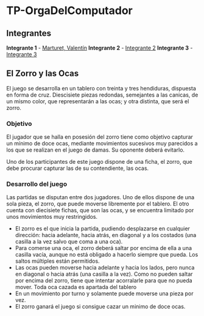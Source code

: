 # TP-OrgaDelComputador

## Integrantes

**Integrante 1** - [Marturet, Valentín](https://github.com/ValentinMarturet)
**Integrante 2** - [Integrante 2](https://github.com/ValentinMarturet/TP-OrgaDelComputador)
**Integrante 3** - [Integrante 3](https://github.com/ValentinMarturet/TP-OrgaDelComputador)


## El Zorro y las Ocas

El juego se desarrolla en un tablero con treinta y tres hendiduras, dispuesta en forma de cruz.
Diescisiete piezas redondas, semejantes a las canicas, de un mismo color, que representarán a las ocas; y otra distinta, que será el zorro.

### Objetivo

El jugador que se halla en posesión del zorro tiene como objetivo capturar un mínimo de doce ocas, mediante movimientos sucesivos muy parecidos a los que se realizan en el juego de damas. Su oponente deberá evitarlo.

Uno de los participantes de este juego dispone de una ficha, el zorro, que debe procurar capturar las de su contendiente, las ocas.

### Desarrollo del juego

Las partidas se disputan entre dos jugadores. Uno de ellos dispone de una sola pieza, el zorro, que puede moverse libremente por el tablero. El otro cuenta con diecisiete fichas, que son las ocas, y se encuentra limitado por unos movimientos muy restringidos.

- El zorro es el que inicia la partida, pudiendo desplazarse en cualquier dirección: hacia adelante, hacia atrás, en diagonal y a los costados (una casilla a la vez salvo que coma a una oca).
- Para comerse una oca, el zorro deberá saltar por encima de ella a una casilla vacía, aunque no está obligado a hacerlo siempre que pueda. Los saltos múltiples están permitidos.
- Las ocas pueden moverse hacia adelante y hacia los lados, pero nunca en diagonal o hacia atrás (una casilla a la vez). Como no pueden saltar por encima del zorro, tiene que intentar acorralarle para que no pueda mover. Toda oca cazada es apartada del tablero
- En un movimiento por turno y solamente puede moverse una pieza por vez.
- El zorro ganará el juego si consigue cazar un minimo de doce ocas.